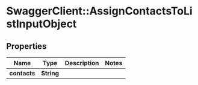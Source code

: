 # SwaggerClient::AssignContactsToListInputObject

## Properties
Name | Type | Description | Notes
------------ | ------------- | ------------- | -------------
**contacts** | **String** |  | 



